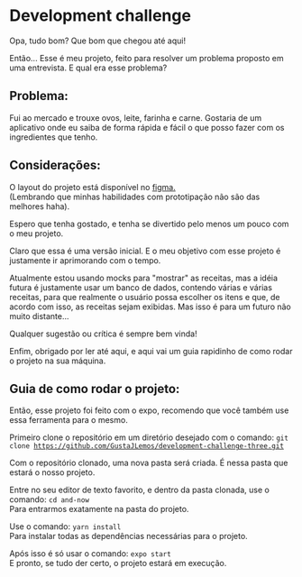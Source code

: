 # Development challenge

Opa, tudo bom? Que bom que chegou até aqui! 

Então... Esse é meu projeto, feito para resolver um problema proposto em uma entrevista. E qual era esse problema?

## Problema:
Fui ao mercado e trouxe ovos, leite, farinha e carne. 
Gostaria de um aplicativo onde eu saiba de forma rápida e fácil o que posso fazer com os ingredientes que tenho.

## Considerações:

O layout do projeto está disponível no <a href="https://www.figma.com/file/Y9nXkfZT74Z1u3lK0oteg9/Projeto-challenge-three">figma.</a> <br> (Lembrando que minhas habilidades com prototipação não são das melhores haha).

Espero que tenha gostado, e tenha se divertido pelo menos um pouco com o meu projeto. 

Claro que essa é uma versão inicial. E o meu objetivo com esse projeto é justamente ir aprimorando com o tempo. 

Atualmente estou usando mocks para "mostrar" as receitas, mas a idéia futura é justamente usar um banco de dados, contendo várias e várias receitas, para que realmente
o usuário possa escolher os itens e que, de acordo com isso, as receitas sejam exibidas. Mas isso é para um futuro não muito distante...

Qualquer sugestão ou crítica é sempre bem vinda!

Enfim, obrigado por ler até aqui, e aqui vai um guia rapidinho de como rodar o projeto na sua máquina.

## Guia de como rodar o projeto:

Então, esse projeto foi feito com o expo, recomendo que você também use essa ferramenta para o mesmo.

Primeiro clone o repositório em um diretório desejado com o comando: <code>git clone https://github.com/GustaJLemos/development-challenge-three.git</code>

Com o repositório clonado, uma nova pasta será criada. É nessa pasta que estará o nosso projeto.

Entre no seu editor de texto favorito, e dentro da pasta clonada, use o comando: <code>cd and-now</code> <br>
Para entrarmos exatamente na pasta do projeto.

Use o comando: <code>yarn install</code> <br>
Para instalar todas as dependências necessárias para o projeto.

Após isso é só usar o comando: <code>expo start</code> <br>
E pronto, se tudo der certo, o projeto estará em execução.
